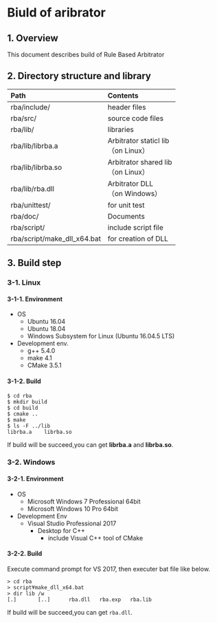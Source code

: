 # Biuld of aribrator

## 1. Overview

This document describes build of Rule Based Arbitrator

## 2. Directory structure and library

|Path|Contents|
|:---|:---|
| rba/include/ | header files  |
| rba/src/ | source code files |
| rba/lib/ | libraries |
| rba/lib/librba.a | Arbitrator staticl lib<br>（on Linux） |
| rba/lib/librba.so | Arbitrator shared lib<br>（on Linux） |
| rba/lib/rba.dll | Arbitrator DLL<br>（on Windows） |
| rba/unittest/ | for unit test |
| rba/doc/ | Documents |
| rba/script/ | include script file |
| rba/script/make_dll_x64.bat | for creation of DLL |


## 3. Build step

### 3-1. Linux 

#### 3-1-1. Environment

* OS
  - Ubuntu 16.04
  - Ubuntu 18.04
  - Windows Subsystem for Linux (Ubuntu 16.04.5 LTS)
* Development env.
  - g++ 5.4.0
  - make 4.1
  - CMake 3.5.1

#### 3-1-2. Build

```
$ cd rba
$ mkdir build
$ cd build
$ cmake ..
$ make
$ ls -F ../lib
librba.a    librba.so
```
If build will be succeed,you can get **librba.a** and **librba.so**.

### 3-2. Windows

#### 3-2-1. Environment

* OS
  - Microsoft Windows 7 Professional 64bit
  - Microsoft Windows 10 Pro 64bit
* Development Env
  - Visual Studio Professional 2017
    - Desktop for C++
      - include Visual C++ tool of CMake

#### 3-2-2. Build

Execute command prompt for VS 2017, then executer bat file like below.

```
> cd rba
> script¥make_dll_x64.bat
> dir lib /w
[.]       [..]      rba.dll   rba.exp   rba.lib
```

If build will be succeed,you can get ```rba.dll```.

